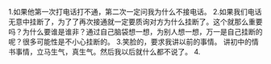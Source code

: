 1.如果他第一次打电话打不通，第二次一定问我为什么不接电话。
2.如果我们电话无意中挂断了，为了了再次接通就一定要质询对方为什么挂断了。这个就那么重要吗？为什么要谁是谁非？通过自己脑袋想一想，为别人想一想，万一是自己挂断的呢？很多可能性是不小心挂断的。
3.笑脸的，要求我讲以前的事情。 讲初中的情书事情，立马生气，真生气。然后我以后就什么都不说了。
4.
